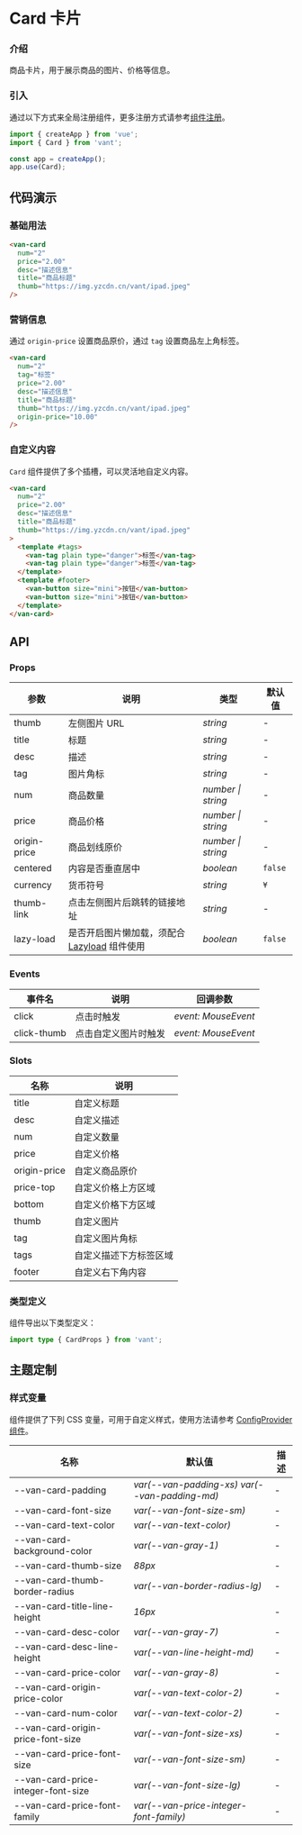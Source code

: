 # Card 卡片

### 介绍

商品卡片，用于展示商品的图片、价格等信息。

### 引入

通过以下方式来全局注册组件，更多注册方式请参考[组件注册](#/zh-CN/advanced-usage#zu-jian-zhu-ce)。

```js
import { createApp } from 'vue';
import { Card } from 'vant';

const app = createApp();
app.use(Card);
```

## 代码演示

### 基础用法

```html
<van-card
  num="2"
  price="2.00"
  desc="描述信息"
  title="商品标题"
  thumb="https://img.yzcdn.cn/vant/ipad.jpeg"
/>
```

### 营销信息

通过 `origin-price` 设置商品原价，通过 `tag` 设置商品左上角标签。

```html
<van-card
  num="2"
  tag="标签"
  price="2.00"
  desc="描述信息"
  title="商品标题"
  thumb="https://img.yzcdn.cn/vant/ipad.jpeg"
  origin-price="10.00"
/>
```

### 自定义内容

`Card` 组件提供了多个插槽，可以灵活地自定义内容。

```html
<van-card
  num="2"
  price="2.00"
  desc="描述信息"
  title="商品标题"
  thumb="https://img.yzcdn.cn/vant/ipad.jpeg"
>
  <template #tags>
    <van-tag plain type="danger">标签</van-tag>
    <van-tag plain type="danger">标签</van-tag>
  </template>
  <template #footer>
    <van-button size="mini">按钮</van-button>
    <van-button size="mini">按钮</van-button>
  </template>
</van-card>
```

## API

### Props

| 参数 | 说明 | 类型 | 默认值 |
| --- | --- | --- | --- |
| thumb | 左侧图片 URL | _string_ | - |
| title | 标题 | _string_ | - |
| desc | 描述 | _string_ | - |
| tag | 图片角标 | _string_ | - |
| num | 商品数量 | _number \| string_ | - |
| price | 商品价格 | _number \| string_ | - |
| origin-price | 商品划线原价 | _number \| string_ | - |
| centered | 内容是否垂直居中 | _boolean_ | `false` |
| currency | 货币符号 | _string_ | `¥` |
| thumb-link | 点击左侧图片后跳转的链接地址 | _string_ | - |
| lazy-load | 是否开启图片懒加载，须配合 [Lazyload](#/zh-CN/lazyload) 组件使用 | _boolean_ | `false` |

### Events

| 事件名      | 说明                 | 回调参数            |
| ----------- | -------------------- | ------------------- |
| click       | 点击时触发           | _event: MouseEvent_ |
| click-thumb | 点击自定义图片时触发 | _event: MouseEvent_ |

### Slots

| 名称         | 说明                   |
| ------------ | ---------------------- |
| title        | 自定义标题             |
| desc         | 自定义描述             |
| num          | 自定义数量             |
| price        | 自定义价格             |
| origin-price | 自定义商品原价         |
| price-top    | 自定义价格上方区域     |
| bottom       | 自定义价格下方区域     |
| thumb        | 自定义图片             |
| tag          | 自定义图片角标         |
| tags         | 自定义描述下方标签区域 |
| footer       | 自定义右下角内容       |

### 类型定义

组件导出以下类型定义：

```ts
import type { CardProps } from 'vant';
```

## 主题定制

### 样式变量

组件提供了下列 CSS 变量，可用于自定义样式，使用方法请参考 [ConfigProvider 组件](#/zh-CN/config-provider)。

| 名称 | 默认值 | 描述 |
| --- | --- | --- |
| --van-card-padding | _var(--van-padding-xs) var(--van-padding-md)_ | - |
| --van-card-font-size | _var(--van-font-size-sm)_ | - |
| --van-card-text-color | _var(--van-text-color)_ | - |
| --van-card-background-color | _var(--van-gray-1)_ | - |
| --van-card-thumb-size | _88px_ | - |
| --van-card-thumb-border-radius | _var(--van-border-radius-lg)_ | - |
| --van-card-title-line-height | _16px_ | - |
| --van-card-desc-color | _var(--van-gray-7)_ | - |
| --van-card-desc-line-height | _var(--van-line-height-md)_ | - |
| --van-card-price-color | _var(--van-gray-8)_ | - |
| --van-card-origin-price-color | _var(--van-text-color-2)_ | - |
| --van-card-num-color | _var(--van-text-color-2)_ | - |
| --van-card-origin-price-font-size | _var(--van-font-size-xs)_ | - |
| --van-card-price-font-size | _var(--van-font-size-sm)_ | - |
| --van-card-price-integer-font-size | _var(--van-font-size-lg)_ | - |
| --van-card-price-font-family | _var(--van-price-integer-font-family)_ | - |
